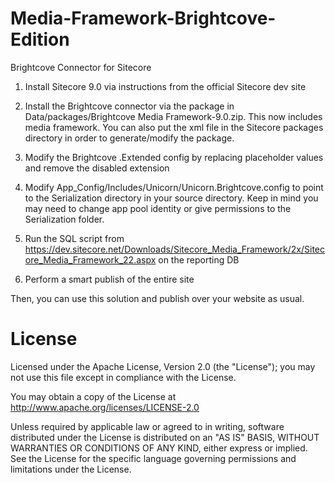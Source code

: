 # Media-Framework-Brightcove-Edition
Brightcove Connector for Sitecore

1) Install Sitecore 9.0 via instructions from the official Sitecore dev site
 
2) Install the Brightcove connector via the package in Data/packages/Brightcove Media Framework-9.0.zip. This now includes media framework. You can also put the xml file in the Sitecore packages directory in order to generate/modify the package.

3) Modify the Brightcove .Extended config by replacing placeholder values and remove the disabled extension

4) Modify App_Config/Includes/Unicorn/Unicorn.Brightcove.config to point to the Serialization directory in your source directory. Keep in mind you may need to change app pool identity or give permissions to the Serialization folder.

5) Run the SQL script from https://dev.sitecore.net/Downloads/Sitecore_Media_Framework/2x/Sitecore_Media_Framework_22.aspx on the reporting DB

6) Perform a smart publish of the entire site

Then, you can use this solution and publish over your website as usual.

# License

Licensed under the Apache License, Version 2.0 (the "License"); you may not use this file except in compliance with the License.

You may obtain a copy of the License at http://www.apache.org/licenses/LICENSE-2.0

Unless required by applicable law or agreed to in writing, software distributed under the License is distributed on an "AS IS" BASIS, WITHOUT WARRANTIES OR CONDITIONS OF ANY KIND, either express or implied. See the License for the specific language governing permissions and limitations under the License.
